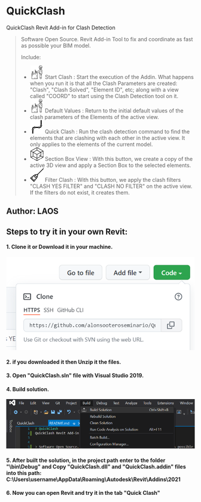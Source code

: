 # QuickClash
QuickClash Revit Add-in for Clash Detection


> Software Open Source. Revit Add-in Tool to fix and coordinate as fast as possible your BIM model.
>
> Include:
> + ![image](/Resources/architech-working-(1).png) Start Clash : Start the execution of the Addin. What happens when you run it is that all the Clash Parameters are created: "Clash", "Clash Solved", "Element ID", etc; along with a view called "COORD" to start using the Clash Detection tool on it.
> + ![image](/Resources/architech-working-(1).png) Default Values : Return to the initial default values of the clash parameters of the Elements of the active view.
> + ![image](/Resources/pipes-angles-(1).png) Quick Clash : Run the clash detection command to find the elements that are clashing with each other in the active view. It only applies to the elements of the current model.
> + ![image](/Resources/3d-(1).png) Section Box View : With this button, we create a copy of the active 3D view and apply a Section Box to the selected elements.
> + ![image](/Resources/broom-(1).png) Filter Clash : With this button, we apply the clash filters "CLASH YES FILTER" and "CLASH NO FILTER" on the active view. If the filters do not exist, it creates them.

## Author: LAOS

## Steps to try it in your own Revit:

#### 1. Clone it or Download it in your machine.

![image](/Resources/clone-repo.png)

#### 2. if you downloaded it then Unzip it the files.

#### 3. Open "QuickClash.sln" file with Visual Studio 2019.

#### 4. Build solution.

![image](/Resources/build-solution.png)

#### 5. After built the solution, in the project path enter to the folder "\bin\Debug" and Copy "QuickClash.dll" and "QuickClash.addin" files into this path: C:\Users\username\AppData\Roaming\Autodesk\Revit\Addins\2021

#### 6. Now you can open Revit and try it in the tab "Quick Clash"
